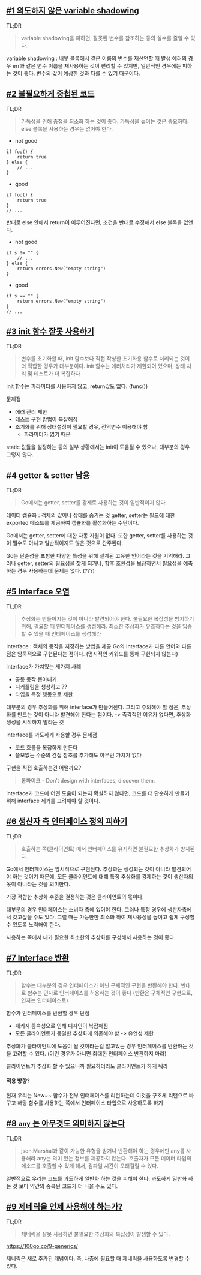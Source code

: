 
## [#1 의도하지 않은 variable shadowing](https://100go.co/#unintended-variable-shadowing-1)

TL;DR
>  variable shadowing을 피하면, 잘못된 변수를 참조하는 등의 실수를 줄일 수 있다.

variable shadowing : 내부 블록에서 같은 이름의 변수를 재선언할 때 발생 
에러의 경우 err과 같은 변수 이름을 재사용하는 것이 편리할 수 있지만, 일반적인 경우에는 피하는 것이 좋다. 변수의 값이 예상한 것과 다를 수 있기 때문이다.


## [#2 불필요하게 중첩된 코드](https://100go.co/#unnecessary-nested-code-2)

TL;DR
>가독성을 위해 중첩을 최소화 하는 것이 좋다.  가독성을 높이는 것은 중요하다.
else 블록을 사용하는 경우는 없어야 한다.

- not good
```
if foo() {
	return true
} else {
	// ...
}
```
- good
```
if foo() {
	return true
}
// ...
```

반대로 else 안에서 return이 이루어진다면, 조건을 반대로 수정해서 else 블록을 없앤다.
- not good
```
if s != "" {
	// ...
} else {
	return errors.New("empty string")
}
```
- good
```
if s == "" {
	return errors.New("empty string")
}
// ...
```

## [#3 init 함수 잘못 사용하기](https://100go.co/#misusing-init-functions-3)
TL;DR
> 변수를 초기화할 때, init 함수보다 직접 작성한 초기화용 함수로 처리되는 것이 더 적합한 경우가 대부분이다.
> init 함수는 에러처리가 제한되어 있으며, 상태 처리 및 테스트가 더 복잡하다

init 함수는 파라미터를 사용하지 않고, return값도 없다. (func()) 

문제점
- 에러 관리 제한
- 테스트 구현 방법이 복잡해짐
- 초기화를 위해 상태설정이 필요할 경우, 전역변수 이용해야 함
	- 파라미터가 없기 때문

static 값들을 설정하는 등의 일부 상황에서는 init이 도움될 수 있으나, 대부분의 경우 그렇지 않다.

## #4 getter & setter 남용
TL;DR
> Go에서는 getter, setter를 강제로 사용하는 것이 일반적이지 않다.

데이터 캡슐화 : 객체의 값이나 상태를 숨기는 것
getter, setter는 필드에 대한 exported 메소드를 제공하여 캡슐화를 활성화하는 수단이다.

Go에서는 getter, setter에 대한 자동 지원이 없다.
또한 getter, setter를 사용하는 것이 필수도 아니고 일반적이지도 않은 것으로 간주된다.

Go는 단순성을 포함한 다양한 특성을 위해 설계된 고유한 언어라는 것을 기억해라.
그러나 getter, setter의 필요성을 찾게 되거나, 향후 호환성을 보장하면서 필요성을 예측하는 경우 사용하는데 문제는 없다. (???)

## [#5 Interface 오염](https://100go.co/#interface-pollution-5)
TL;DR
> 추상화는 만들어지는 것이 아니라 발견되어야 한다.
> 불필요한 복잡성을 방지하기 위해, 필요할 때 인터페이스를 생성해라.
> 최소한 추상화가 유효하다는 것을 입증할 수 있을 때 인터페이스를 생성해라

Interface : 객체의 동작을 지정하는 방법을 제공
Go의 Interface가 다른 언어와 다른 점은 암묵적으로 구현된다는 점이다. (명시적인 키워드를 통해 구현되지 않는다)

interface가 가치있는 세가지 사례
- 공통 동작 뽑아내기
- 디커플링을 생성하고 ??
- 타입을 특정 행동으로 제한

대부분의 경우 추상화를 위해 interface가 만들어진다.
그리고 주의해야 할 점은, 추상화를 만드는 것이 아니라 발견해야 한다는 점이다.
-> 즉각적인 이유가 없다면, 추상화 생성을 시작하지 말라는 것

interface를 과도하게 사용할 경우 문제점
- 코드 흐름을 복잡하게 만든다
- 쓸모없는 수준의 간접 참조를 추가해도 아무런 가치가 없다

구현을 직접 호출하는건 어떨까요?

> 롭파이크 - Don’t design with interfaces, discover them.

interface가 코드에 어떤 도움이 되는지 확실하지 않다면, 코드를 더 단순하게 만들기 위해 interface 제거를 고려해야 할 것이다.


## [#6 생산자 측 인터페이스 정의 피하기](https://100go.co/#interface-on-the-producer-side-6)
TL;DR
> 호출하는 쪽(클라이언트) 에서 인터페이스를 유지하면 불필요한 추상화가 방지된다.

Go에서 인터페이스는 암시적으로 구현된다.
추상화는 생성되는 것이 아니라 발견되어야 하는 것이기 때문에,
모든 클라이언트에 대해 특정 추상화를 강제하는 것이 생산자의 몫이 아니라는 것을 의미한다.

가장 적합한 추상화 수준을 결정하는 것은 클라이언트의 몫이다.

대부분의 경우 인터페이스는 소비자 측에 있어야 한다.
그러나 특정 경우에 생산자측에서 갖고싶을 수도 있다. 그럴 때는 가능한한 최소화 하여 재사용성을 높이고 쉽게 구성할 수 있도록 노력해야 한다. 

사용하는 쪽에서 내가 필요한 최소한의 추상화를 구성해서 사용하는 것이 좋다.

## [#7 Interface 반환](https://100go.co/#returning-interfaces-7)
TL;DR
> 함수는 대부분의 경우 인터페이스가 아닌 구체적인 구현을 반환해야 한다.
> 반대로 함수는 인자로 인터페이스를 허용하는 것이 좋다
> (반환은 구체적인 구현으로, 인자는 인터페이스로)

함수가 인터페이스를 반환할 경우 단점
- 패키지 종속성으로 인해 디자인이 복잡해짐
- 모든 클라이언트가 동일한 추상화에 의존해야 함 -> 유연성 제한

추상화가 클라이언트에 도움이 될 것이라는걸 알고있는 경우 인터페이스를 반환하는 것을 고려할 수 있다. (이런 경우가 아니면 최대한 인터페이스 반환하지 마라)

클라이언트가 추상화 할 수 있으니까 필요하더라도 클라이언트가 하게 둬라

#### 적용 방향?
현재 우리는 New~~ 함수가 전부 인터페이스를 리턴하는데 이것을 구조체 리턴으로 바꾸고
해당 함수를 사용하는 쪽에서 인터페이스 타입으로 사용하도록 하기

## [#8 `any` 는 아무것도 의미하지 않는다](https://100go.co/#any-says-nothing-8)
TL;DR
> json.Marshal과 같이 가능한 유형을 받거나 반환해야 하는 경우에만 any를 사용해라 
> any는 의미 있는 정보를 제공하지 않는다.
> 호출자가 모든 데이터 타입의 메소드를 호출할 수 있게 해서, 컴파일 시간이 오래걸릴 수 있다.

일반적으로 우리는 코드를 과도하게 일반화 하는 것을 피해야 한다. 
과도하게 일반화 하는 것 보다 약간의 중복된 코드가 더 나을 수도 있다.

## [#9 제네릭을 언제 사용해야 하는가?](https://100go.co/#being-confused-about-when-to-use-generics-9)
TL;DR
> 제네릭을 잘못 사용하면 불필요한 추상화와 복잡성이 발생할 수 있다. 

https://100go.co/9-generics/

제네릭은 새로 추가된 개념이다. 즉, 나중에 필요할 때 제네릭을 사용하도록 변경할 수 있다. 

